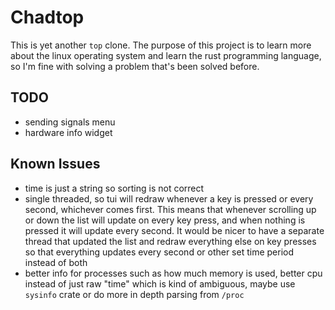# Chadtop
This is yet another `top` clone. The purpose of this project is to learn more
about the linux operating system and learn the rust programming language, so
I'm fine with solving a problem that's been solved before.

## TODO
- sending signals menu
- hardware info widget

## Known Issues
- time is just a string so sorting is not correct
- single threaded, so tui will redraw whenever a key is pressed or every
second, whichever comes first. This means that whenever scrolling up or down
the list will update on every key press, and when nothing is pressed it will
update every second. It would be nicer to have a separate thread that updated
the list and redraw everything else on key presses so that everything updates
every second or other set time period instead of both
- better info for processes such as how much memory is used, better cpu instead
of just raw "time" which is kind of ambiguous, maybe use `sysinfo` crate or do
more in depth parsing from `/proc`
